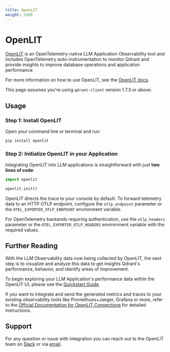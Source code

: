 ```yaml
---
title: OpenLIT
weight: 3100
---
```


# OpenLIT

[OpenLIT](https://github.com/openlit/openlit) is an OpenTelemetry-native LLM Application Observability tool and includes OpenTelemetry auto-instrumentation to monitor Qdrant and provide insights to improve database operations and application performance.

For more information on how to use OpenLIT, see the [OpenLIT docs](https://docs.openlit.io/).

This page assumes you're using `qdrant-client` version 1.7.3 or above.

## Usage

### Step 1: Install OpenLIT

Open your command line or terminal and run:

```bash
pip install openlit
```

### Step 2: Initialize OpenLIT in your Application
Integrating OpenLIT into LLM applications is straightforward with just **two lines of code**: 

```python
import openlit

openlit.init()
```

OpenLIT directs the trace to your console by default. To forward telemetry data to an HTTP OTLP endpoint, configure the `otlp_endpoint` parameter or the `OTEL_EXPORTER_OTLP_ENDPOINT` environment variable.

For OpenTelemetry backends requiring authentication, use the `otlp_headers` parameter or the `OTEL_EXPORTER_OTLP_HEADERS` environment variable with the required values.

## Further Reading

With the LLM Observability data now being collected by OpenLIT, the next step is to visualize and analyze this data to get insights Qdrant's performance, behavior, and identify areas of improvement.

To begin exploring your LLM Application's performance data within the OpenLIT UI, please see the [Quickstart Guide](https://docs.openlit.io/latest/quickstart).

If you want to integrate and send the generated metrics and traces to your existing observability tools like Promethues+Jaeger, Grafana or more, refer to the [Official Documentation for OpenLIT Connections](https://docs.openlit.io/latest/connections/intro) for detailed instructions.

## Support

For any question or issue with integration you can reach out to the OpenLIT team on [Slack](https://join.slack.com/t/openlit/shared_invite/zt-2etnfttwg-TjP_7BZXfYg84oAukY8QRQ) or via [email](mailto:contact@openlit.io).
